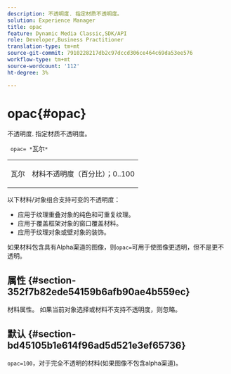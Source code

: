```yaml
---
description: 不透明度. 指定材质不透明度。
solution: Experience Manager
title: opac
feature: Dynamic Media Classic,SDK/API
role: Developer,Business Practitioner
translation-type: tm+mt
source-git-commit: 7910228217db2c97dccd306ce464c69da53ee576
workflow-type: tm+mt
source-wordcount: '112'
ht-degree: 3%

---
```



# opac{#opac}

不透明度. 指定材质不透明度。

` opac= *`瓦尔`*`

<table id="simpletable_6AB8CD75F526469FBC9FEAE049792EF2"> 
 <tr class="strow"> 
  <td class="stentry"> <p> <span class="varname"> 瓦尔  </span> </p> </td> 
  <td class="stentry"> <p>材料不透明度（百分比）；0..100 </p> </td> 
 </tr> 
</table>

以下材料/对象组合支持可变的不透明度：

* 应用于纹理重叠对象的纯色和可重复纹理。
* 应用于覆盖框架对象的窗口覆盖材料。
* 应用于纹理对象或壁对象的装饰。

如果材料包含具有Alpha渠道的图像，则`opac=`可用于使图像更透明，但不是更不透明。

## 属性 {#section-352f7b82ede54159b6afb90ae4b559ec}

材料属性。 如果当前对象选择或材料不支持不透明度，则忽略。

## 默认 {#section-bd45105b1e614f96ad5d521e3ef65736}

`opac=100`，对于完全不透明的材料(如果图像不包含alpha渠道)。

